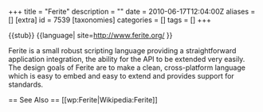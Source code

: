 +++
title = "Ferite"
description = ""
date = 2010-06-17T12:04:00Z
aliases = []
[extra]
id = 7539
[taxonomies]
categories = []
tags = []
+++

{{stub}}
{{language|
site=http://www.ferite.org/
}}

Ferite is a small robust scripting language providing a straightforward application integration, the ability for the API to be extended very easily. The design goals of Ferite are to make a clean, cross-platform language which is easy to embed and easy to extend and provides support for standards.

== See Also ==
[[wp:Ferite|Wikipedia:Ferite]]
